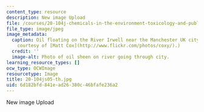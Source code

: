 ```yaml
---
content_type: resource
description: New image Upload
file: /courses/20-104j-chemicals-in-the-environment-toxicology-and-public-health-be-104j-spring-2005/6d182bfd841ead26380c46bfafe236a2_20-104js05-th.jpg
file_type: image/jpeg
image_metadata:
  caption: Oil floating on the River Irwell near the Manchester UK city center. (Photo
    courtesy of [Matt Cox](http://www.flickr.com/photos/coxy/).)
  credit: ''
  image-alt: Photo of oil sheen on river going through city.
learning_resource_types: []
ocw_type: OCWImage
resourcetype: Image
title: 20-104js05-th.jpg
uid: 6d182bfd-841e-ad26-380c-46bfafe236a2
---
```

New image Upload

